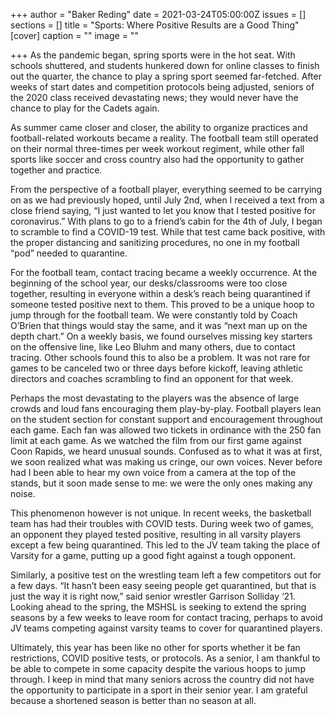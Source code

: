 +++
author = "Baker Reding"
date = 2021-03-24T05:00:00Z
issues = []
sections = []
title = "Sports: Where Positive Results are a Good Thing"
[cover]
caption = ""
image = ""

+++
As the pandemic began, spring sports were in the hot seat. With schools shuttered, and students hunkered down for online classes to finish out the quarter, the chance to play a spring sport seemed far-fetched. After weeks of start dates and competition protocols being adjusted, seniors of the 2020 class received devastating news; they would never have the chance to play for the Cadets again.

As summer came closer and closer, the ability to organize practices and football-related workouts became a reality. The football team still operated on their normal three-times per week workout regiment, while other fall sports like soccer and cross country also had the opportunity to gather together and practice.

From the perspective of a football player, everything seemed to be carrying on as we had previously hoped, until July 2nd, when I received a text from a close friend saying, “I just wanted to let you know that I tested positive for coronavirus.” With plans to go to a friend’s cabin for the 4th of July, I began to scramble to find a COVID-19 test. While that test came back positive, with the proper distancing and sanitizing procedures, no one in my football “pod” needed to quarantine.

For the football team, contact tracing became a weekly occurrence. At the beginning of the school year, our desks/classrooms were too close together, resulting in everyone within a desk’s reach being quarantined if someone tested positive next to them. This proved to be a unique hoop to jump through for the football team. We were constantly told by Coach O’Brien that things would stay the same, and it was “next man up on the depth chart.” On a weekly basis, we found ourselves missing key starters on the offensive line, like Leo Bluhm and many others, due to contact tracing. Other schools found this to also be a problem. It was not rare for games to be canceled two or three days before kickoff, leaving athletic directors and coaches scrambling to find an opponent for that week.

Perhaps the most devastating to the players was the absence of large crowds and loud fans encouraging them play-by-play. Football players lean on the student section for constant support and encouragement throughout each game. Each fan was allowed two tickets in ordinance with the 250 fan limit at each game. As we watched the film from our first game against Coon Rapids, we heard unusual sounds. Confused as to what it was at first, we soon realized what was making us cringe, our own voices. Never before had I been able to hear my own voice from a camera at the top of the stands, but it soon made sense to me: we were the only ones making any noise.

This phenomenon however is not unique. In recent weeks, the basketball team has had their troubles with COVID tests. During week two of games, an opponent they played tested positive, resulting in all varsity players except a few being quarantined. This led to the JV team taking the place of Varsity for a game, putting up a good fight against a tough opponent.

Similarly, a positive test on the wrestling team left a few competitors out for a few days. “It hasn’t been easy seeing people get quarantined, but that is just the way it is right now,” said senior wrestler Garrison Solliday ‘21. Looking ahead to the spring, the MSHSL is seeking to extend the spring seasons by a few weeks to leave room for contact tracing, perhaps to avoid JV teams competing against varsity teams to cover for quarantined players.

Ultimately, this year has been like no other for sports whether it be fan restrictions, COVID positive tests, or protocols. As a senior, I am thankful to be able to compete in some capacity despite the various hoops to jump through. I keep in mind that many seniors across the country did not have the opportunity to participate in a sport in their senior year. I am grateful because a shortened season is better than no season at all.